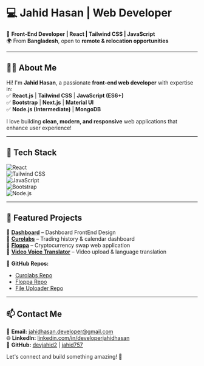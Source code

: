 # 💻 Jahid Hasan | Web Developer

🚀 **Front-End Developer | React | Tailwind CSS | JavaScript**  
🌍 From **Bangladesh**, open to **remote & relocation opportunities**  

---

## 👨‍💻 About Me  

Hi! I'm **Jahid Hasan**, a passionate **front-end web developer** with expertise in:  
✅ **React.js** | **Tailwind CSS** | **JavaScript (ES6+)**  
✅ **Bootstrap** | **Next.js** | **Material UI**  
✅ **Node.js (Intermediate)** | **MongoDB**  

I love building **clean, modern, and responsive** web applications that enhance user experience!  

---

## 🔧 Tech Stack  

![React](https://img.shields.io/badge/React-61DAFB?style=for-the-badge&logo=react&logoColor=black)  
![Tailwind CSS](https://img.shields.io/badge/Tailwind_CSS-38B2AC?style=for-the-badge&logo=tailwind-css&logoColor=white)  
![JavaScript](https://img.shields.io/badge/JavaScript-F7DF1E?style=for-the-badge&logo=javascript&logoColor=black)  
![Bootstrap](https://img.shields.io/badge/Bootstrap-7952B3?style=for-the-badge&logo=bootstrap&logoColor=white)  
![Node.js](https://img.shields.io/badge/Node.js-43853D?style=for-the-badge&logo=node.js&logoColor=white)  

---

## 📂 Featured Projects  

🔹 **[Dashboard](https://dashboard-weld-psi.vercel.app/)** – Dashboard FrontEnd Design  
🔹 **[Curolabs](https://curolabs.vercel.app/)** – Trading history & calendar dashboard  
🔹 **[Floppa](https://floppa-puce.vercel.app/)** – Cryptocurrency swap web application  
🔹 **[Video Voice Translator](https://file-uploader-jet.vercel.app/)** – Video upload & language translation  

🔗 **GitHub Repos:**  
- [Curolabs Repo](https://github.com/devjahid2/curolabs)  
- [Floppa Repo](https://github.com/devjahid2/floppa-v2)  
- [File Uploader Repo](https://github.com/devjahid2/file-uploader)  

---

## 📫 Contact Me  

💌 **Email:** jahidhasan.developer@gmail.com  
🌐 **LinkedIn:** [linkedin.com/in/developerjahidhasan](https://linkedin.com/in/developerjahidhasan)  
🐙 **GitHub:** [devjahid2](https://github.com/devjahid2) | [jahid757](https://github.com/jahid757)  

Let's connect and build something amazing! 🚀  
